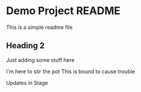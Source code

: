 # Demo Project README

This is a simple readme file

## Heading 2

Just adding some stuff here

I'm here to stir the pot
This is bound to cause trouble

Updates in Stage
